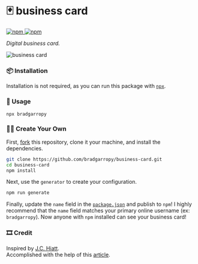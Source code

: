 # 🃏 business card

<a href="https://www.npmjs.com/package/bradgarropy">
    <img alt="npm" src="https://img.shields.io/npm/v/bradgarropy.svg?style=flat-square">
</a>

<a href="https://www.npmjs.com/package/bradgarropy">
    <img alt="npm" src="https://img.shields.io/npm/dt/bradgarropy?style=flat-square">
</a>

_Digital business card._

![business card][card]

### 📦 Installation

Installation is not required, as you can run this package with [`npx`][npx].

### 🥑 Usage

```
npx bradgarropy
```

### 🕺🏼 Create Your Own

First, [fork][fork] this repository, clone it your machine, and install the dependencies.

```bash
git clone https://github.com/bradgarropy/business-card.git
cd business-card
npm install
```

Next, use the `generator` to create your configuration.

```bash
npm run generate
```

Finally, update the `name` field in the [`package.json`][package] and publish to `npm`! I highly recommend that the `name` field matches your primary online username (ex: `bradgarropy`). Now anyone with `npm` installed can see your business card!

### 🎞 Credit

Inspired by [J.C. Hiatt][jc].  
Accomplished with the help of this [article][article].

[package]: https://github.com/bradgarropy/business-card/blob/master/package.json
[fork]: https://github.com/bradgarropy/business-card/fork
[card]: images/business-card.png
[npx]: https://npmjs.com/package/npx
[jc]: https://twitter.com/jchiatt/status/1251700185840918531
[article]: https://medium.com/@natterstefan/how-to-create-your-personal-npm-business-card-816dfc66ca8
